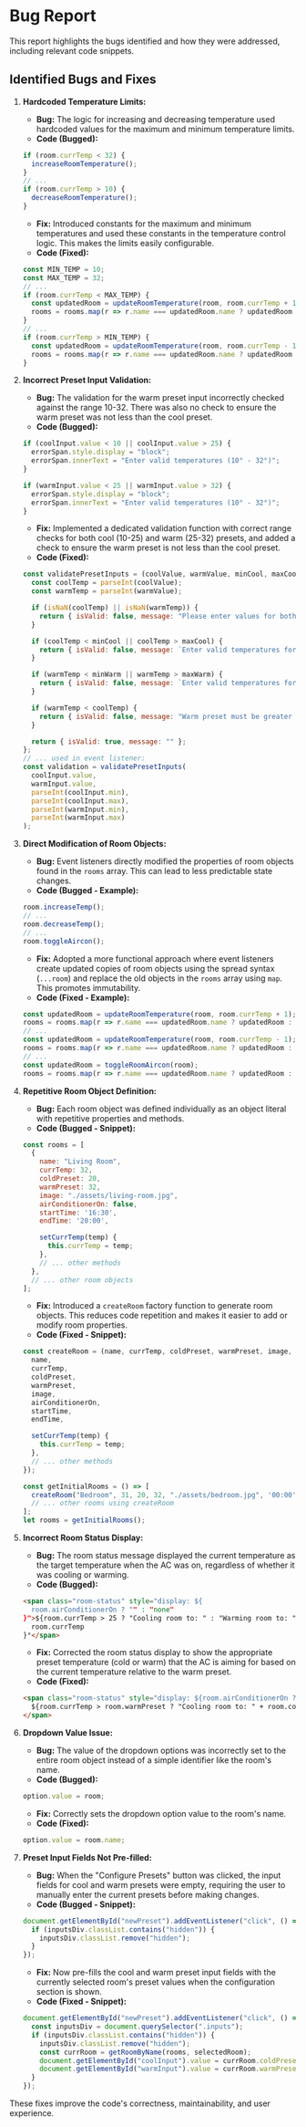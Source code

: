 # Bug Report

This report highlights the bugs identified and how they were addressed, including relevant code snippets.

## Identified Bugs and Fixes

1.  **Hardcoded Temperature Limits:**
    *   **Bug:** The logic for increasing and decreasing temperature used hardcoded values for the maximum and minimum temperature limits.
    *   **Code (Bugged):**
    ```javascript
    if (room.currTemp < 32) {
      increaseRoomTemperature();
    }
    // ...
    if (room.currTemp > 10) {
      decreaseRoomTemperature();
    }
    ```
    *   **Fix:** Introduced constants for the maximum and minimum temperatures and used these constants in the temperature control logic. This makes the limits easily configurable.
    *   **Code (Fixed):**
    ```javascript
    const MIN_TEMP = 10;
    const MAX_TEMP = 32;
    // ...
    if (room.currTemp < MAX_TEMP) {
      const updatedRoom = updateRoomTemperature(room, room.currTemp + 1);
      rooms = rooms.map(r => r.name === updatedRoom.name ? updatedRoom : r);
    }
    // ...
    if (room.currTemp > MIN_TEMP) {
      const updatedRoom = updateRoomTemperature(room, room.currTemp - 1);
      rooms = rooms.map(r => r.name === updatedRoom.name ? updatedRoom : r);
    }
    ```

2.  **Incorrect Preset Input Validation:**
    *   **Bug:** The validation for the warm preset input incorrectly checked against the range 10-32. There was also no check to ensure the warm preset was not less than the cool preset.
    *   **Code (Bugged):**
    ```javascript
    if (coolInput.value < 10 || coolInput.value > 25) {
      errorSpan.style.display = "block";
      errorSpan.innerText = "Enter valid temperatures (10° - 32°)";
    }

    if (warmInput.value < 25 || warmInput.value > 32) {
      errorSpan.style.display = "block";
      errorSpan.innerText = "Enter valid temperatures (10° - 32°)";
    }
    ```
    *   **Fix:** Implemented a dedicated validation function with correct range checks for both cool (10-25) and warm (25-32) presets, and added a check to ensure the warm preset is not less than the cool preset.
    *   **Code (Fixed):**
    ```javascript
    const validatePresetInputs = (coolValue, warmValue, minCool, maxCool, minWarm, maxWarm) => {
      const coolTemp = parseInt(coolValue);
      const warmTemp = parseInt(warmValue);

      if (isNaN(coolTemp) || isNaN(warmTemp)) {
        return { isValid: false, message: "Please enter values for both Cool and Warm presets" };
      }

      if (coolTemp < minCool || coolTemp > maxCool) {
        return { isValid: false, message: `Enter valid temperatures for Cool (${minCool}° - ${maxCool}°)` };
      }

      if (warmTemp < minWarm || warmTemp > maxWarm) {
        return { isValid: false, message: `Enter valid temperatures for Warm (${minWarm}° - ${maxWarm}°)` };
      }

      if (warmTemp < coolTemp) {
        return { isValid: false, message: "Warm preset must be greater than or equal to Cool preset" };
      }

      return { isValid: true, message: "" };
    };
    // ... used in event listener:
    const validation = validatePresetInputs(
      coolInput.value,
      warmInput.value,
      parseInt(coolInput.min),
      parseInt(coolInput.max),
      parseInt(warmInput.min),
      parseInt(warmInput.max)
    );
    ```

3.  **Direct Modification of Room Objects:**
    *   **Bug:** Event listeners directly modified the properties of room objects found in the `rooms` array. This can lead to less predictable state changes.
    *   **Code (Bugged - Example):**
    ```javascript
    room.increaseTemp();
    // ...
    room.decreaseTemp();
    // ...
    room.toggleAircon();
    ```
    *   **Fix:** Adopted a more functional approach where event listeners create updated copies of room objects using the spread syntax (`...room`) and replace the old objects in the `rooms` array using `map`. This promotes immutability.
    *   **Code (Fixed - Example):**
    ```javascript
    const updatedRoom = updateRoomTemperature(room, room.currTemp + 1);
    rooms = rooms.map(r => r.name === updatedRoom.name ? updatedRoom : r);
    // ...
    const updatedRoom = updateRoomTemperature(room, room.currTemp - 1);
    rooms = rooms.map(r => r.name === updatedRoom.name ? updatedRoom : r);
    // ...
    const updatedRoom = toggleRoomAircon(room);
    rooms = rooms.map(r => r.name === updatedRoom.name ? updatedRoom : r);
    ```

4.  **Repetitive Room Object Definition:**
    *   **Bug:** Each room object was defined individually as an object literal with repetitive properties and methods.
    *   **Code (Bugged - Snippet):**
    ```javascript
    const rooms = [
      {
        name: "Living Room",
        currTemp: 32,
        coldPreset: 20,
        warmPreset: 32,
        image: "./assets/living-room.jpg",
        airConditionerOn: false,
        startTime: '16:30',
        endTime: '20:00',

        setCurrTemp(temp) {
          this.currTemp = temp;
        },
        // ... other methods
      },
      // ... other room objects
    ];
    ```
    *   **Fix:** Introduced a `createRoom` factory function to generate room objects. This reduces code repetition and makes it easier to add or modify room properties.
    *   **Code (Fixed - Snippet):**
    ```javascript
    const createRoom = (name, currTemp, coldPreset, warmPreset, image, startTime, endTime, airConditionerOn = false) => ({
      name,
      currTemp,
      coldPreset,
      warmPreset,
      image,
      airConditionerOn,
      startTime,
      endTime,

      setCurrTemp(temp) {
        this.currTemp = temp;
      },
      // ... other methods
    });

    const getInitialRooms = () => [
      createRoom("Bedroom", 31, 20, 32, "./assets/bedroom.jpg", '00:00', '12:00'),
      // ... other rooms using createRoom
    ];
    let rooms = getInitialRooms();
    ```

5.  **Incorrect Room Status Display:**
    *   **Bug:** The room status message displayed the current temperature as the target temperature when the AC was on, regardless of whether it was cooling or warming.
    *   **Code (Bugged):**
    ```html
    <span class="room-status" style="display: ${
      room.airConditionerOn ? "" : "none"
    }">${room.currTemp > 25 ? "Cooling room to: " : "Warming room to: "}${
      room.currTemp
    }°</span>
    ```
    *   **Fix:** Corrected the room status display to show the appropriate preset temperature (cold or warm) that the AC is aiming for based on the current temperature relative to the warm preset.
    *   **Code (Fixed):**
    ```html
    <span class="room-status" style="display: ${room.airConditionerOn ? "" : "none"}">
      ${room.currTemp > room.warmPreset ? "Cooling room to: " + room.coldPreset : "Warming room to: " + room.warmPreset}°
    </span>
    ```

6.  **Dropdown Value Issue:**
    *   **Bug:** The value of the dropdown options was incorrectly set to the entire room object instead of a simple identifier like the room's name.
    *   **Code (Bugged):**
    ```javascript
    option.value = room;
    ```
    *   **Fix:** Correctly sets the dropdown option value to the room's name.
    *   **Code (Fixed):**
    ```javascript
    option.value = room.name;
    ```

7.  **Preset Input Fields Not Pre-filled:**
    *   **Bug:** When the "Configure Presets" button was clicked, the input fields for cool and warm presets were empty, requiring the user to manually enter the current presets before making changes.
    *   **Code (Bugged - Snippet):**
    ```javascript
    document.getElementById("newPreset").addEventListener("click", () => {
      if (inputsDiv.classList.contains("hidden")) {
        inputsDiv.classList.remove("hidden");
      }
    });
    ```
    *   **Fix:** Now pre-fills the cool and warm preset input fields with the currently selected room's preset values when the configuration section is shown.
    *   **Code (Fixed - Snippet):**
    ```javascript
    document.getElementById("newPreset").addEventListener("click", () => {
      const inputsDiv = document.querySelector(".inputs");
      if (inputsDiv.classList.contains("hidden")) {
        inputsDiv.classList.remove("hidden");
        const currRoom = getRoomByName(rooms, selectedRoom);
        document.getElementById("coolInput").value = currRoom.coldPreset;
        document.getElementById("warmInput").value = currRoom.warmPreset;
      }
    });
    ```

These fixes improve the code's correctness, maintainability, and user experience.